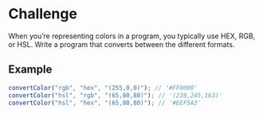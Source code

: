 # Challenge

When you’re representing colors in a program, you typically use HEX, RGB, or HSL. Write a program that converts between the different formats.

## Example

```js
convertColor("rgb", "hex", "(255,0,0)"); // '#FF0000'
convertColor("hsl", "rgb", "(65,80,80)"); // '(238,245,163)'
convertColor("hsl", "hex", "(65,80,80)"); // '#EEF5A3'
```
